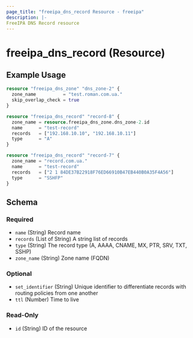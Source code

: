 ```yaml
---
page_title: "freeipa_dns_record Resource - freeipa"
description: |-
FreeIPA DNS Record resource
---
```


# freeipa_dns_record (Resource)



## Example Usage

```terraform
resource "freeipa_dns_zone" "dns_zone-2" {
  zone_name          = "test.roman.com.ua."
  skip_overlap_check = true
}

resource "freeipa_dns_record" "record-8" {
  zone_name = resource.freeipa_dns_zone.dns_zone-2.id
  name      = "test-record"
  records   = ["192.168.10.10", "192.168.10.11"]
  type      = "A"
}

resource "freeipa_dns_record" "record-7" {
  zone_name = "record.com.ua."
  name      = "test-record"
  records   = ["2 1 84DE37B22918F76ED66910B47EB440B0A35F4A56"]
  type      = "SSHFP"
}
```




<!-- schema generated by tfplugindocs -->
## Schema

### Required

- `name` (String) Record name
- `records` (List of String) A string list of records
- `type` (String) The record type (A, AAAA, CNAME, MX, PTR, SRV, TXT, SSHP)
- `zone_name` (String) Zone name (FQDN)

### Optional

- `set_identifier` (String) Unique identifier to differentiate records with routing policies from one another
- `ttl` (Number) Time to live

### Read-Only

- `id` (String) ID of the resource
